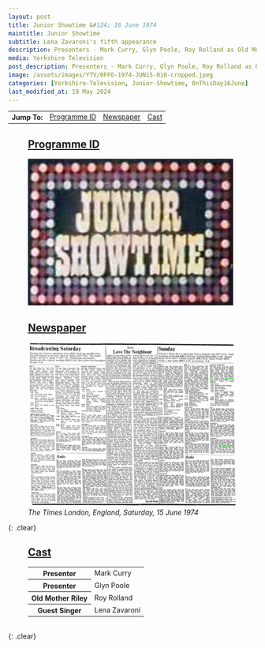 ```yaml
---
layout: post
title: Junior Showtime &#124; 16 June 1974
maintitle: Junior Showtime
subtitle: Lena Zavaroni's fifth appearance
description: Presenters - Mark Curry, Glyn Poole, Roy Rolland as Old Mother Riley, Lena Zavaroni.
media: Yorkshire Television
post_description: Presenters - Mark Curry, Glyn Poole, Roy Rolland as Old Mother Riley, Lena Zavaroni.
image: /assets/images/YTV/0FFO-1974-JUN15-010-cropped.jpeg
categories: [Yorkshire-Television, Junior-Showtime, OnThisDay16June]
last_modified_at: 19 May 2024
---
```


<table>
<tr align="center">
<th>Jump To:</th>
<td><a href="#programme-id">Programme ID</a></td>
<td><a href="#newspaper">Newspaper</a></td>
<td><a href="#cast">Cast</a></td>
</tr>
</table>

<figure class="fig1">
<figcaption>
<h2 id="programme-id"><a href="#programme-id">Programme ID</a></h2>
</figcaption>
<img src="/assets/images/YTV/1974-junior-showtime.jpg" class="full-width" />
</figure>

<figure class="fig2">
<figcaption>
<h2 id="newspaper"><a href="#newspaper">Newspaper</a></h2>
</figcaption>
<a href="/assets/images/newspapers/0FFO-1974-JUN15-010.jpeg"><img src="/assets/images/newspapers/0FFO-1974-JUN15-010.jpeg" class="full-width zoom-in" /></a>
<figcaption>
<cite>The Times London, England, Saturday, 15 June 1974</cite>
</figcaption>
</figure>

{: .clear}

<figure class="fig3">
<figcaption>
<h2 id="cast"><a href="#cast">Cast</a></h2>
</figcaption>
<table>
<tr><th>Presenter</th><td> Mark Curry</td></tr>
<tr><th>Presenter</th><td> Glyn Poole</td></tr>
<tr><th>Old Mother Riley</th><td> Roy Rolland</td></tr>
<tr><th>Guest Singer</th><td> Lena Zavaroni</td></tr>
</table>
</figure>

<br />{: .clear}

